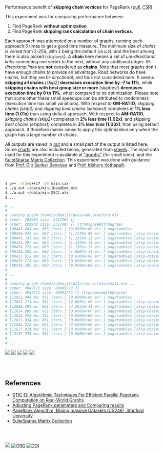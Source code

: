 Performance benefit of **skipping chain vertices** for PageRank ([pull], [CSR]).

This experiment was for comparing performance between:
1. Find PageRank **without optimization**.
2. Find PageRank **skipping rank calculation of chain vertices**.

Each approach was attempted on a number of graphs, running each approach 5 times
to get a good time measure. The minimum size of *chains* is varied from 2-256,
with 2 being the default (`skip2`), and the best among them is also picked
(`skipbest`). A **chain** here means a set of *uni-directional* *links*
connecting one vertex to the next, without any additional edges. *Bi-directional
links* are **not** considered as **chains**. Note that most graphs don't have
enough chains to provide an advantage. Road networks do have chains, but they
are *bi-directional*, and thus not considered here. It seems **skipping all
chains** *(skip2)* **decreases execution time by -7 to 11%**, while **skipping
chains with best group size or more** *(skipbest)* **decreases execution time by
0 to 11%**, when compared to no optimization. Please note that some other these
small speedups can be attributed to randomness (execution time has small
variations). With respect to **GM-RATIO**, *skipping chains (skip2)* and
*skipping best chains (skipbest)* completes in **1% less time (1.01x)** than
using default approach. With respect to **AM-RATIO**, *skipping chains (skip2)*
completes in **2% less time (1.02x)**, and *skipping best chains (skipbest)*
completes in **3% less time (1.03x)**, than using default approach. It therefore
makes sense to apply this optimization only when the graph has a large number of
chains.

All outputs are saved in [out](out/) and a small part of the output is listed
here. Some [charts] are also included below, generated from [sheets]. The input
data used for this experiment is available at ["graphs"] (for small ones), and
the [SuiteSparse Matrix Collection]. This experiment was done with guidance
from [Prof. Dip Sankar Banerjee] and [Prof. Kishore Kothapalli].

<br>

```bash
$ g++ -std=c++17 -O3 main.cxx
$ ./a.out ~/data/min-1DeadEnd.mtx
$ ./a.out ~/data/min-2SCC.mtx
$ ...

# ...
#
# Loading graph /home/subhajit/data/web-Stanford.mtx ...
# order: 281903 size: 2312497 {}
# order: 281903 size: 2312497 {} (transposeWithDegree)
# [00443.403 ms; 063 iters.] [0.0000e+00 err.] pagerankSeq
# [00436.523 ms; 063 iters.] [1.7376e-09 err.] pagerankSeq [skip-chains=002; chain-vertices=00001265; chains=00000575]
# [00445.141 ms; 063 iters.] [1.1369e-11 err.] pagerankSeq [skip-chains=004; chain-vertices=00000051; chains=00000002]
# [00433.567 ms; 063 iters.] [1.1369e-11 err.] pagerankSeq [skip-chains=008; chain-vertices=00000051; chains=00000002]
# [00438.725 ms; 063 iters.] [1.1369e-11 err.] pagerankSeq [skip-chains=016; chain-vertices=00000051; chains=00000002]
# [00435.385 ms; 063 iters.] [1.0004e-11 err.] pagerankSeq [skip-chains=032; chain-vertices=00000034; chains=00000001]
# [00437.912 ms; 063 iters.] [0.0000e+00 err.] pagerankSeq [skip-chains=064; chain-vertices=00000000; chains=00000000]
# [00435.215 ms; 063 iters.] [0.0000e+00 err.] pagerankSeq [skip-chains=128; chain-vertices=00000000; chains=00000000]
# [00438.292 ms; 063 iters.] [0.0000e+00 err.] pagerankSeq [skip-chains=256; chain-vertices=00000000; chains=00000000]
#
# ...
#
# Loading graph /home/subhajit/data/soc-LiveJournal1.mtx ...
# order: 4847571 size: 68993773 {}
# order: 4847571 size: 68993773 {} (transposeWithDegree)
# [12951.940 ms; 051 iters.] [0.0000e+00 err.] pagerankSeq
# [12891.713 ms; 051 iters.] [4.0809e-09 err.] pagerankSeq [skip-chains=002; chain-vertices=00015182; chains=00007435]
# [12888.291 ms; 051 iters.] [3.2955e-11 err.] pagerankSeq [skip-chains=004; chain-vertices=00000008; chains=00000002]
# [12854.885 ms; 051 iters.] [0.0000e+00 err.] pagerankSeq [skip-chains=008; chain-vertices=00000000; chains=00000000]
# [12844.854 ms; 051 iters.] [0.0000e+00 err.] pagerankSeq [skip-chains=016; chain-vertices=00000000; chains=00000000]
# [12837.034 ms; 051 iters.] [0.0000e+00 err.] pagerankSeq [skip-chains=032; chain-vertices=00000000; chains=00000000]
# [12882.533 ms; 051 iters.] [0.0000e+00 err.] pagerankSeq [skip-chains=064; chain-vertices=00000000; chains=00000000]
# [12927.814 ms; 051 iters.] [0.0000e+00 err.] pagerankSeq [skip-chains=128; chain-vertices=00000000; chains=00000000]
# [13207.755 ms; 051 iters.] [0.0000e+00 err.] pagerankSeq [skip-chains=256; chain-vertices=00000000; chains=00000000]
#
# ...
```

[![](https://i.imgur.com/LA07pcz.png)][sheetp]
[![](https://i.imgur.com/dfAruEl.png)][sheetp]
[![](https://i.imgur.com/eMpt8BD.png)][sheetp]
[![](https://i.imgur.com/ekbLFXm.png)][sheetp]
[![](https://i.imgur.com/QhIw85H.png)][sheetp]

<br>
<br>


## References

- [STIC-D: Algorithmic Techniques For Efficient Parallel Pagerank Computation on Real-World Graphs](https://gist.github.com/wolfram77/bb09968cc0e592583c4b180243697d5a)
- [Adjusting PageRank parameters and Comparing results](https://arxiv.org/abs/2108.02997)
- [PageRank Algorithm, Mining massive Datasets (CS246), Stanford University](https://www.youtube.com/watch?v=ke9g8hB0MEo)
- [SuiteSparse Matrix Collection]

<br>
<br>

[![](https://i.imgur.com/CB5t3WL.jpg)](https://www.youtube.com/watch?v=gUHejU7qyv8)
[![ORG](https://img.shields.io/badge/org-puzzlef-green?logo=Org)](https://puzzlef.github.io)
[![DOI](https://zenodo.org/badge/380755048.svg)](https://zenodo.org/badge/latestdoi/380755048)

[Prof. Dip Sankar Banerjee]: https://sites.google.com/site/dipsankarban/
[Prof. Kishore Kothapalli]: https://www.iiit.ac.in/people/faculty/kkishore/
[SuiteSparse Matrix Collection]: https://sparse.tamu.edu
["graphs"]: https://github.com/puzzlef/graphs
[pull]: https://github.com/puzzlef/pagerank-push-vs-pull
[CSR]: https://github.com/puzzlef/pagerank-class-vs-csr
[charts]: https://photos.app.goo.gl/MzFcwNV4JZL4vD1Z6
[sheets]: https://docs.google.com/spreadsheets/d/1OduhKKKTMbsKY4LamQuy3EkFT7SiADyVBR4xRu-4CI0/edit?usp=sharing
[sheetp]: https://docs.google.com/spreadsheets/d/e/2PACX-1vTkud1vbis8RhIIHZiboiejE9Rkuya3Uiz1WrSN3wkIXg7K6-foj9-2qxBuj8YBNNF7W2Gt8DOnzXAw/pubhtml
